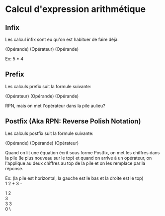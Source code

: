 # Calcul d'expression arithmétique

## Infix

Les calcul infix sont eu qu'on est habituer de faire déjà.

(Opérande) (Opérateur) (Opérande)

Ex: 5 * 4

## Prefix

Les calculs prefix suit la formule suivante:

(Opérateur) (Opérande) (Opérande)

RPN, mais on met l'opérateur dans la pile aulieu?

## Postfix (Aka RPN: Reverse Polish Notation)

Les calculs postfix suit la formule suivante:

(Opérande) (Opérande) (Opérateur)

Quand on lit une équation écrit sous forme Postfix, on met les chiffres dans la pile (le plus nouveau sur le top) et quand on arrive à un opérateur, on l'applique au deux chiffres au top de la pile et on les remplace par la réponse.

Ex: (la pile est horizontal, la gauche est le bas et la droite est le top)\
1 2 + 3 - 
<br>

1 2 \
3 \
3 3 \
0 \


